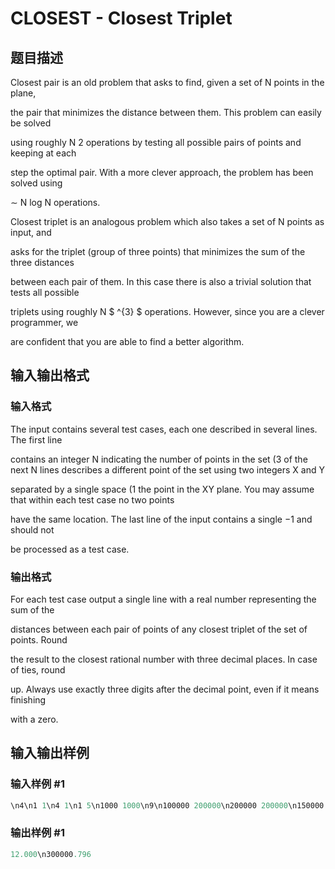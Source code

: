 # CLOSEST - Closest Triplet

## 题目描述

Closest pair is an old problem that asks to find, given a set of N points in the plane,

the pair that minimizes the distance between them. This problem can easily be solved

using roughly N 2 operations by testing all possible pairs of points and keeping at each

step the optimal pair. With a more clever approach, the problem has been solved using

∼ N log N operations.

Closest triplet is an analogous problem which also takes a set of N points as input, and

asks for the triplet (group of three points) that minimizes the sum of the three distances

between each pair of them. In this case there is also a trivial solution that tests all possible

triplets using roughly N $ ^{3} $ operations. However, since you are a clever programmer, we

are confident that you are able to find a better algorithm.

## 输入输出格式

### 输入格式

The input contains several test cases, each one described in several lines. The first line

contains an integer N indicating the number of points in the set (3 of the next N lines describes a different point of the set using two integers X and Y

separated by a single space (1 the point in the XY plane. You may assume that within each test case no two points

have the same location. The last line of the input contains a single −1 and should not

be processed as a test case.

### 输出格式

For each test case output a single line with a real number representing the sum of the

distances between each pair of points of any closest triplet of the set of points. Round

the result to the closest rational number with three decimal places. In case of ties, round

up. Always use exactly three digits after the decimal point, even if it means finishing

with a zero.

## 输入输出样例

### 输入样例 #1

```cpp
\n4\n1 1\n4 1\n1 5\n1000 1000\n9\n100000 200000\n200000 200000\n150000 286603\n60000 140000\n240000 140000\n150000 340000\n1 340000\n300000 340000\n150000 87087\n-1\n\n
```


### 输出样例 #1

```cpp
12.000\n300000.796
```


